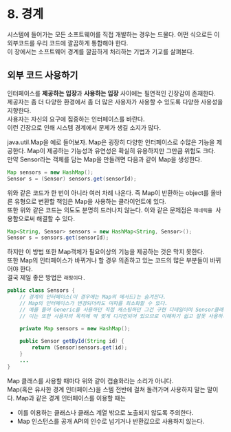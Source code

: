 # 8. 경계
시스템에 들어가는 모든 소프트웨어를 직접 개발하는 경우는 드물다. 어떤 식으로든 이 외부코드를 우리 코드에 깔끔하게 통합해야 한다.  
이 장에서는 소프트웨어 경계를 깔끔하게 처리하는 기법과 기교를 살펴본다.  

## 외부 코드 사용하기
인터페이스를 **제공하는 입장**과 **사용하는 입장** 사이에는 필연적인 긴장감이 존재한다.   
제공자는 좀 더 다양한 환경에서 좀 더 많은 사용자가 사용할 수 있도록 다양한 사용성을 지향한다.  
사용자는 자신의 요구에 집중하는 인터페이스를 바란다.  
이런 긴장으로 인해 시스템 경계에서 문제가 생길 소지가 많다.  

java.util.Map을 예로 들어보자. Map은 굉장히 다양한 인터페이스로 수많은 기능을 제공한다. Map이 제공하는 기능성과 유연성은 확실히 유용하지만 그만큼 위험도 크다.  
만약 Sensor라는 객체를 담는 Map을 만들려면 다음과 같이 Map을 생성한다.
~~~java
Map sensors = new HashMap();
Sensor s = (Sensor) sensors.get(sensorId);
~~~
위와 같은 코드가 한 번이 아니라 여러 차례 나온다. 즉 Map이 반환하는 object를 올바른 유형으로 변환할 책임은 Map을 사용하는 클라이언트에 있다.  
또한 위와 같은 코드는 의도도 분명히 드러나지 않는다. 이와 같은 문제점은 `제네릭을 `사용함으로써 해결할 수 있다.
~~~java
Map<String, Sensor> sensors = new HashMap<String, Sensor>();
Sensor s = sensors.get(sensorId);
~~~
하지만 이 방법 또한 Map객체가 필요이상의 기능을 제공하는 것은 막지 못한다.  
또한 Map의 인터페이스가 바뀌거나 할 경우 의존하고 있는 코드의 많은 부분들이 바뀌어야 한다.  
결국 제일 좋은 방법은 `래핑이다.`
~~~java
public class Sensors {
    // 경계의 인터페이스(이 경우에는 Map의 메서드)는 숨겨진다.
    // Map의 인터페이스가 변경되더라도 여파를 최소화할 수 있다.
    // 예를 들어 Generic을 사용하던 직접 캐스팅하던 그건 구현 디테일이며 Sensor클래스를 사용하는 측에서는 신경쓸 필요가 없다.
    // 이는 또한 사용자의 목적에 딱 맞게 디자인되어 있으므로 이해하기 쉽고 잘못 사용하기 어렵게 된다.

    private Map sensors = new HashMap();
    
    public Sensor getById(String id) {
        return (Sensor)sensors.get(id);
    }
	...
}
~~~
Map 클래스를 사용할 때마다 위와 같이 캡슐화라는 소리가 아니다.  
Map(혹은 유사한 경계 인터페이스)을 스템 전반에 걸쳐 돌려가며 사용하지 말는 말이다. Map과 같은 경계 인터페이스를 이용할 때는 
+ 이를 이용하는 클래스나 클래스 계열 밖으로 노출되지 않도록 주의한다.
+ Map 인스턴스를 공개 API의 인수로 넘기거나 반환값으로 사용하지 않는다.